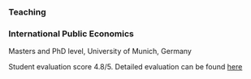 ### Teaching

### International Public Economics

Masters and PhD level, University of Munich, Germany

Student evaluation score 4.8/5. Detailed evaluation can be found [here](/media/Raisa_Sherif_Teaching_Evaluation.pdf)

